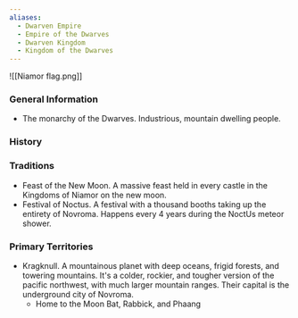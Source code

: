 ```yaml
---
aliases:
  - Dwarven Empire
  - Empire of the Dwarves
  - Dwarven Kingdom
  - Kingdom of the Dwarves
---
```

![[Niamor flag.png]]
### General Information
- The monarchy of the Dwarves. Industrious, mountain dwelling people. 
### History

### Traditions
- Feast of the New Moon. A massive feast held in every castle in the Kingdoms of Niamor on the new moon.  
- Festival of Noctus. A festival with a thousand booths taking up the entirety of Novroma. Happens every 4 years during the NoctUs meteor shower. 
### Primary Territories
- Kragknull. A mountainous planet with deep oceans, frigid forests, and towering mountains. It's a colder, rockier, and tougher version of the pacific northwest, with much larger mountain ranges. Their capital is the underground city of Novroma. 
	- Home to the Moon Bat, Rabbick, and Phaang